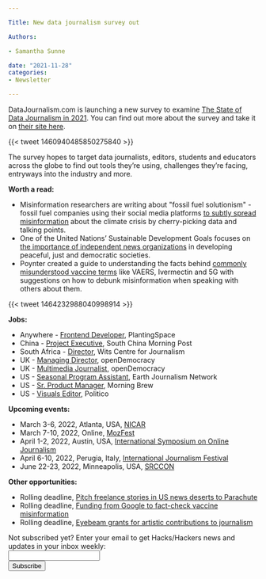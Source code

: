 ```yaml
---

Title: New data journalism survey out

Authors: 

- Samantha Sunne

date: "2021-11-28" 
categories: 
- Newsletter

---
```


DataJournalism.com is launching a new survey to examine [The State of Data Journalism in 2021](https://datajournalism.com/survey-mission). You can find out more about the survey and take it on [their site here](https://datajournalism.com/survey).

{{< tweet 1460940485850275840 >}}

The survey hopes to target data journalists, editors, students and educators across the globe to find out tools they’re using, challenges they’re facing, entryways into the industry and more. 

**Worth a read:**



* Misinformation researchers are writing about "fossil fuel solutionism" - fossil fuel companies using their social media platforms [to subtly spread misinformation](https://www.niemanlab.org/2021/11/on-twitter-fossil-fuel-companies-climate-misinformation-is-subtle/) about the climate crisis by cherry-picking data and talking points.
* One of the United Nations’ Sustainable Development Goals focuses on [the importance of independent news organizations](https://gijn.org/2021/11/26/independent-media-plays-a-critical-role-in-meeting-humanitys-greatest-challenges/) in developing peaceful, just and democratic societies.
* Poynter created a guide to understanding the facts behind [commonly misunderstood vaccine terms](https://www.poynter.org/fact-checking/2021/a-guide-to-commonly-misunderstood-vaccine-terms-and-how-to-talk-about-them/) like VAERS, Ivermectin and 5G with suggestions on how to debunk misinformation when speaking with others about them.

{{< tweet 1464232988040998914 >}}

**Jobs:**



* Anywhere - [Frontend Developer](https://jobs.lever.co/planting.space/add1cf32-464d-43b0-88d5-093f9db79721), PlantingSpace
* China - [Project Executive](https://www.cpjobs.com/hk/job/project-executive-crm-ref-mag-106-3782039), South China Morning Post
* South Africa - [Director](https://journalism.co.za/wits-centre-for-journalism-seeks-a-director/), Wits Centre for Journalism
* UK - [Managing Director](https://www.opendemocracy.net/en/job-vacancy-managing-director/), openDemocracy
* UK - [Multimedia Journalist](https://www.opendemocracy.net/en/job-vacancy-multimedia-journalist/), openDemocracy
* US - [Seasonal Program Assistant](https://phf.tbe.taleo.net/phf04/ats/careers/v2/viewRequisition?org=INTERNEWS&cws=38&rid=1581), Earth Journalism Network
* US - [Sr. Product Manager](https://jobs.lever.co/morningbrew/cb03246d-e434-46f7-8540-97434d9b8ac0), Morning Brew
* US - [Visuals Editor](https://recruiting.ultipro.com/PER1013PCLL/JobBoard/b972ff6a-41b7-4e97-9c71-273c2595c77d/OpportunityDetail?opportunityId=4d814b26-5876-4a42-84cd-a614dd385084), Politico

**Upcoming events:**



* March 3-6, 2022, Atlanta, USA, [NICAR](https://www.ire.org/submit-your-ideas-for-nicar22-and-sign-up-for-conference-emails/)
* March 7-10, 2022, Online, [MozFest](mozillafestival.org/en/)
* April 1-2, 2022, Austin, USA, [International Symposium on Online Journalism](https://isoj.org/)
* April 6-10, 2022, Perugia, Italy, [International Journalism Festival](https://www.journalismfestival.com/)
* June 22-23, 2022, Minneapolis, USA, [SRCCON](https://srccon.org)

**Other opportunities:**



* Rolling deadline, [Pitch freelance stories in US news deserts to Parachute](https://parachutemagazine.com/)
* Rolling deadline, [Funding from Google to fact-check vaccine misinformation](https://blog.google/outreach-initiatives/google-news-initiative/open-fund-projects-debunking-vaccine-misinformation/)
* Rolling deadline, [Eyebeam grants for artistic contributions to journalism](https://www.eyebeam.org/eyebeam-center-for-the-future-of-journalism/)

<div id="mc_embed_signup"><form id="mc-embedded-subscribe-form" class="validate" action="//hackshackers.us1.list-manage.com/subscribe/post?u=c56f2e53d5ed6ef87f8aaa75c&amp;id=fb2bc6f10b" method="post" name="mc-embedded-subscribe-form" novalidate="" target="_blank">

<div id="mc_embed_signup_scroll">

<div class="mc-field-group"><label for="mce-EMAIL">Not subscribed yet? Enter your email to get Hacks/Hackers news and updates in your inbox weekly:  </label></div>

<div class="mc-field-group"><input id="mce-EMAIL" class="required email" name="EMAIL" type="email" value="" /></div>

<!-- real people should not fill this in and expect good things - do not remove this or risk form bot signups-->

<div style="position: absolute; left: -5000px;"><input tabindex="-1" name="b_c56f2e53d5ed6ef87f8aaa75c_fb2bc6f10b" type="text" value="" /></div>

<div class="clear"><input id="mc-embedded-subscribe" class="button" name="subscribe" type="submit" value="Subscribe" /></div>

</div>

</form></div>

<!--End mc_embed_signup-->

<meta name="twitter:card" content="summary">

<meta name="twitter:image:src" content="https://hackshackers.com/content-images/about/hackshackers_logomark.png">
